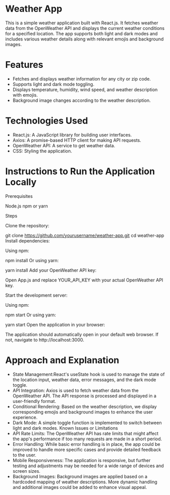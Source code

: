# Weather App

This is a simple weather application built with React.js. It fetches weather data from the OpenWeather API and displays the current weather conditions for a specified location. The app supports both light and dark modes and includes various weather details along with relevant emojis and background images.

# Features

- Fetches and displays weather information for any city or zip code.
- Supports light and dark mode toggling.
- Displays temperature, humidity, wind speed, and weather description with emojis.
- Background image changes according to the weather description.

# Technologies Used

- React.js: A JavaScript library for building user interfaces.
- Axios: A promise-based HTTP client for making API requests.
- OpenWeather API: A service to get weather data.
- CSS: Styling the application.

# Instructions to Run the Application Locally

Prerequisites

Node.js
npm or yarn

Steps

Clone the repository:

git clone https://github.com/yourusername/weather-app.git
cd weather-app
Install dependencies:

Using npm:

npm install
Or using yarn:

yarn install
Add your OpenWeather API key:

Open App.js and replace YOUR_API_KEY with your actual OpenWeather API key.

Start the development server:

Using npm:

npm start
Or using yarn:

yarn start
Open the application in your browser:

The application should automatically open in your default web browser. If not, navigate to http://localhost:3000.

# Approach and Explanation

- State Management:React's useState hook is used to manage the state of the location input, weather data, error messages, and the dark mode toggle.
- API Integration: Axios is used to fetch weather data from the OpenWeather API. The API response is processed and displayed in a user-friendly format.
- Conditional Rendering: Based on the weather description, we display corresponding emojis and background images to enhance the user experience.
- Dark Mode: A simple toggle function is implemented to switch between light and dark modes.
  Known Issues or Limitations
- API Rate Limits: The OpenWeather API has rate limits that might affect the app's performance if too many requests are made in a short period.
- Error Handling: While basic error handling is in place, the app could be improved to handle more specific cases and provide detailed feedback to the user.
- Mobile Responsiveness: The application is responsive, but further testing and adjustments may be needed for a wide range of devices and screen sizes.
- Background Images: Background images are applied based on a hardcoded mapping of weather descriptions. More dynamic handling and additional images could be added to enhance visual appeal.
